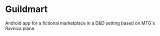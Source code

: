 # Guildmart
Android app for a fictional marketplace in a D&amp;D setting based on MTG's Ravnica plane.
